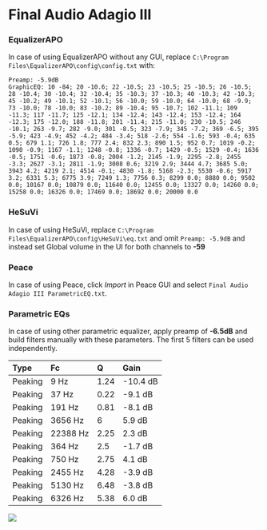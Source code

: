# Final Audio Adagio III

### EqualizerAPO
In case of using EqualizerAPO without any GUI, replace `C:\Program Files\EqualizerAPO\config\config.txt`
with:
```
Preamp: -5.9dB
GraphicEQ: 10 -84; 20 -10.6; 22 -10.5; 23 -10.5; 25 -10.5; 26 -10.5; 28 -10.4; 30 -10.4; 32 -10.4; 35 -10.3; 37 -10.3; 40 -10.3; 42 -10.3; 45 -10.2; 49 -10.1; 52 -10.1; 56 -10.0; 59 -10.0; 64 -10.0; 68 -9.9; 73 -10.0; 78 -10.0; 83 -10.2; 89 -10.4; 95 -10.7; 102 -11.1; 109 -11.3; 117 -11.7; 125 -12.1; 134 -12.4; 143 -12.4; 153 -12.4; 164 -12.3; 175 -12.0; 188 -11.8; 201 -11.4; 215 -11.0; 230 -10.5; 246 -10.1; 263 -9.7; 282 -9.0; 301 -8.5; 323 -7.9; 345 -7.2; 369 -6.5; 395 -5.9; 423 -4.9; 452 -4.2; 484 -3.4; 518 -2.6; 554 -1.6; 593 -0.4; 635 0.5; 679 1.1; 726 1.8; 777 2.4; 832 2.3; 890 1.5; 952 0.7; 1019 -0.2; 1090 -0.9; 1167 -1.1; 1248 -0.8; 1336 -0.7; 1429 -0.5; 1529 -0.4; 1636 -0.5; 1751 -0.6; 1873 -0.8; 2004 -1.2; 2145 -1.9; 2295 -2.8; 2455 -3.3; 2627 -3.1; 2811 -1.9; 3008 0.6; 3219 2.9; 3444 4.7; 3685 5.0; 3943 4.2; 4219 2.1; 4514 -0.1; 4830 -1.8; 5168 -2.3; 5530 -0.6; 5917 3.2; 6331 5.3; 6775 3.9; 7249 1.3; 7756 0.3; 8299 0.0; 8880 0.0; 9502 0.0; 10167 0.0; 10879 0.0; 11640 0.0; 12455 0.0; 13327 0.0; 14260 0.0; 15258 0.0; 16326 0.0; 17469 0.0; 18692 0.0; 20000 0.0
```

### HeSuVi
In case of using HeSuVi, replace `C:\Program Files\EqualizerAPO\config\HeSuVi\eq.txt` and omit `Preamp:
-5.9dB` and instead set Global volume in the UI for both channels to **-59**

### Peace
In case of using Peace, click *Import* in Peace GUI and select `Final Audio Adagio III ParametricEQ.txt`.

### Parametric EQs
In case of using other parametric equalizer, apply preamp of **-6.5dB** and build filters manually with
these parameters. The first 5 filters can be used independently.

| Type    | Fc       |    Q | Gain     |
|:--------|:---------|:-----|:---------|
| Peaking | 9 Hz     | 1.24 | -10.4 dB |
| Peaking | 37 Hz    | 0.22 | -9.1 dB  |
| Peaking | 191 Hz   | 0.81 | -8.1 dB  |
| Peaking | 3656 Hz  | 6    | 5.9 dB   |
| Peaking | 22388 Hz | 2.25 | 2.3 dB   |
| Peaking | 364 Hz   | 2.5  | -1.7 dB  |
| Peaking | 750 Hz   | 2.75 | 4.1 dB   |
| Peaking | 2455 Hz  | 4.28 | -3.9 dB  |
| Peaking | 5130 Hz  | 6.48 | -3.8 dB  |
| Peaking | 6326 Hz  | 5.38 | 6.0 dB   |

![](https://raw.githubusercontent.com/jaakkopasanen/AutoEq/master/results/innerfidelity/sbaf-serious/Final%20Audio%20Adagio%20III/Final%20Audio%20Adagio%20III.png)